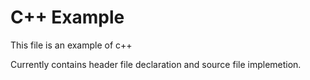 # C++ Example

This file is an example of c++

Currently contains header file declaration and source file implemetion.